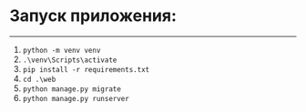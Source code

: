 # Запуск приложения:
---
1. `python -m venv venv`
2. `.\venv\Scripts\activate`
3. `pip install -r requirements.txt`
4. `cd .\web`
5. `python manage.py migrate`
6. `python manage.py runserver`